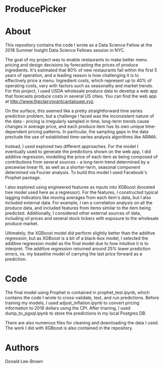 # ProducePicker

# About
This repository contains the code I wrote as a Data Science Fellow at the 2018 Summer Insight Data Science Fellows session in NYC. 

The goal of my project was to enable restaurants to make better menu pricing and design decisions by forecasting the prices of produce ingredients. It's estimated that 80% of new restaurants fail within the first 5 years of operation, and a leading reason is how challenging it is to effectively price a menu. Ingredient costs, which represent up to 40% of operating costs, vary with factors such as seasonality and market trends. For this project, I used USDA wholesale produce data to develop a web app that forecasts produce costs in several US cities. You can find the web app at http://www.theclairvoyantcantaloupe.xyz. 

On the surface, this seemed like a pretty straightforward time series prediction problem, but a challenge I faced was the inconsistent nature of the data - pricing is irregularly sampled in time, long-term trends cause changes in average price, and each produce item has its own unique time-dependent pricing patterns. In particular, the sampling gaps in the data preclude the use of established time-series analysis algorithms like ARIMA.  

Instead, I used explored two different approaches. For the model I eventually used to generate the predictions shown on the web app, I did additive regression, modelling the price of each item as being composed of contributions from several sources - a long-term trend determined by a piecewise linear fit, as well as a shorter-term, seasonal component determined via Fourier analysis. To build this model I used Facebook's Prophet package.

I also explored using engineered features as inputs into XGBoost (boosted tree model used here as a regressor). For the features, I constructed typical lagging indicators like moving averages from each item's data, but I also included external data. For example, I ran a correlation analysis on all the produce data, and included features from items similar to the item being predicted. Additionally, I considered other external sources of data, including oil prices and several stock tickers with exposure to the wholesale produce market. 

Ultimately, the XGBoost model did perform slightly better than the additive regression, but as XGBoost is a bit of a black-box model, I selected the additive regression model as the final model due to how intuitive it is to interpret. The additive regression returned around 25% lower prediction errors, vs. my baseline model of carrying the last price forward as a prediction. 

# Code

The final model using Prophet is contained in prophet_test.ipynb, which contains the code I wrote to cross-validate, test, and run predictions. Before training my models, I used adjust_inflation.ipynb to convert pricing information to 2018 dollars using the CPI. After trianing, I used dump_to_pgsql.ipynb to store the predictions in my local Postgres DB. 

There are also numerous files for cleaning and downloading the data I used. The work I did with XGBoost is also contained in the repository. 

# Authors
Donald Lee-Brown
